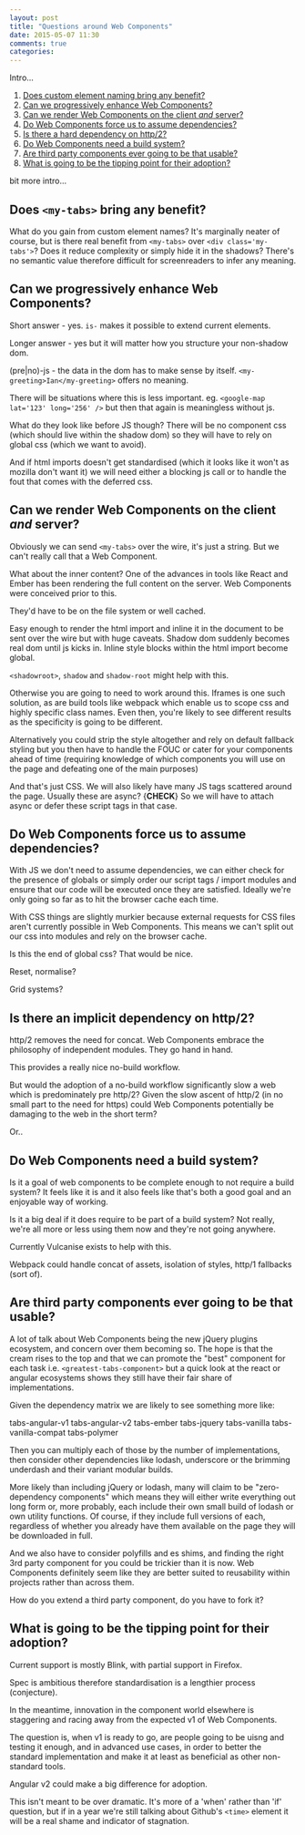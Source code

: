 ```yaml
---
layout: post
title: "Questions around Web Components"
date: 2015-05-07 11:30
comments: true
categories:
---
```


Intro...

<ol>
  <li><a href="#custom-elements">Does custom element naming bring any benefit?</a></li>
  <li><a href="#progressive-enhancement">Can we progressively enhance Web Components?</a></li>
  <li><a href="#server-side">Can we render Web Components on the client <em>and</em> server?</a></li>
  <li><a href="#dependencies">Do Web Components force us to assume dependencies?</a></li>
  <li><a href="#http2">Is there a hard dependency on http/2?</a></li>
  <li><a href="#build-system">Do Web Components need a build system?</a></li>
  <li><a href="#third party">Are third party components ever going to be that usable?</a></li>
  <li><a href="#tipping-point">What is going to be the tipping point for their adoption?</a></li>
</ol>

bit more intro...



<h2 id="custom-elements" class="blog-subtitle">Does <code>&lt;my-tabs&gt;</code> bring any benefit?</h2>

What do you gain from custom element names?
It's marginally neater of course, but is there real benefit from `<my-tabs>` over `<div class='my-tabs'>`?
Does it reduce complexity or simply hide it in the shadows?
There's no semantic value therefore difficult for screenreaders to infer any meaning.



<h2 id="progressive-enhancement" class="blog-subtitle">Can we progressively enhance Web Components?</h2>

Short answer - yes. `is-` makes it possible to extend current elements.

Longer answer - yes but it will matter how you structure your non-shadow dom.

(pre|no)-js - the data in the dom has to make sense by itself. `<my-greeting>Ian</my-greeting>` offers no meaning.

There will be situations where this is less important. eg. `<google-map lat='123' long='256' />` but then that again is meaningless without js.

What do they look like before JS though? There will be no component css (which should live within the shadow dom) so they will have to rely on global css (which we want to avoid).

And if html imports doesn't get standardised (which it looks like it won't as mozilla don't want it) we will need either a blocking js call or to handle the fout that comes with the deferred css.



<h2 id="server-side" class="blog-subtitle">Can we render Web Components on the client <em>and</em> server?</h2>

Obviously we can send `<my-tabs>` over the wire, it's just a string. But we can't really call that a Web Component.

What about the inner content? One of the advances in tools like React and Ember has been rendering the full content on the server. Web Components were conceived prior to this.

They'd have to be on the file system or well cached.

Easy enough to render the html import and inline it in the document to be sent over the wire but with huge caveats. Shadow dom suddenly becomes real dom until js kicks in. Inline style blocks within the html import become global.

`<shadowroot>`, `shadow` and `shadow-root` might help with this.

Otherwise you are going to need to work around this. Iframes is one such solution, as are build tools like webpack which enable us to scope css and highly specific class names. Even then, you're likely to see different results as the specificity is going to be different.

Alternatively you could strip the style altogether and rely on default fallback styling but you then have to handle the FOUC or cater for your components ahead of time (requiring knowledge of which components you will use on the page and defeating one of the main purposes)

And that's just CSS. We will also likely have many JS tags scattered around the page. Usually these are async? {**CHECK**} So we will have to attach async or defer these script tags in that case.


<h2 id="dependencies" class="blog-subtitle">Do Web Components force us to assume dependencies?</h2>

With JS we don't need to assume dependencies, we can either check for the presence of globals or simply order our script tags / import modules and ensure that our code will be executed once they are satisfied. Ideally we're only going so far as to hit the browser cache each time.

With CSS things are slightly murkier because external requests for CSS files aren't currently possible in Web Components. This means we can't split out our css into modules and rely on the browser cache.

Is this the end of global css? That would be nice.

Reset, normalise?

Grid systems?


<h2 id="http2" class="blog-subtitle">Is there an implicit dependency on http/2?</h2>

http/2 removes the need for concat. Web Components embrace the philosophy of independent modules. They go hand in hand.

This provides a really nice no-build workflow.

But would the adoption of a no-build workflow significantly slow a web which is predominately pre http/2? Given the slow ascent of http/2 (in no small part to the need for https) could Web Components potentially be damaging to the web in the short term?

Or..



<h2 id="build-system" class="blog-subtitle">Do Web Components need a build system?</h2>

Is it a goal of web components to be complete enough to not require a build system? It feels like it is and it also feels like that's both a good goal and an enjoyable way of working.

Is it a big deal if it does require to be part of a build system? Not really, we're all more or less using them now and they're not going anywhere.

Currently Vulcanise exists to help with this.

Webpack could handle concat of assets, isolation of styles, http/1 fallbacks (sort of).




<h2 id="third-party" class="blog-subtitle">Are third party components ever going to be that usable?</h2>

A lot of talk about Web Components being the new jQuery plugins ecosystem, and concern over them becoming so. The hope is that the cream rises to the top and that we can promote the "best" component for each task i.e. `<greatest-tabs-component>` but a quick look at the react or angular ecosystems shows they still have their fair share of implementations.

Given the dependency matrix we are likely to see something more like:

tabs-angular-v1
tabs-angular-v2
tabs-ember
tabs-jquery
tabs-vanilla
tabs-vanilla-compat
tabs-polymer

Then you can multiply each of those by the number of implementations, then consider other dependencies like lodash, underscore or the brimming underdash and their variant modular builds.

More likely than including jQuery or lodash, many will claim to be "zero-dependency components" which means they will either write everything out long form or, more probably, each include their own small build of lodash or own utility functions. Of course, if they include full versions of each, regardless of whether you already have them available on the page they will be downloaded in full.

And we also have to consider polyfills and es shims, and finding the right 3rd party component for you could be trickier than it is now. Web Components definitely seem like they are better suited to reusability within projects rather than across them.

How do you extend a third party component, do you have to fork it?



<h2 id="tipping-point" class="blog-subtitle">What is going to be the tipping point for their adoption?</h2>

Current support is mostly Blink, with partial support in Firefox.

Spec is ambitious therefore standardisation is a lengthier process (conjecture).

In the meantime, innovation in the component world elsewhere is staggering and racing away from the expected v1 of Web Components.

The question is, when v1 is ready to go, are people going to be uisng and testing it enough, and in advanced use cases, in order to better the standard implementation and make it at least as beneficial as other non-standard tools.

Angular v2 could make a big difference for adoption.

This isn't meant to be over dramatic. It's more of a 'when' rather than 'if' question, but if in a year we're still talking about Github's `<time>` element it will be a real shame and indicator of stagnation.
